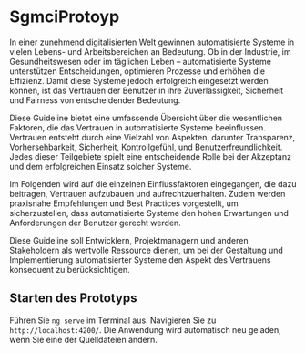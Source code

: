 # SgmciProtoyp

In einer zunehmend digitalisierten Welt gewinnen automatisierte Systeme in vielen Lebens- und Arbeitsbereichen an Bedeutung. Ob in der Industrie, im Gesundheitswesen oder im täglichen Leben – automatisierte Systeme unterstützen Entscheidungen, optimieren Prozesse und erhöhen die Effizienz. Damit diese Systeme jedoch erfolgreich eingesetzt werden können, ist das Vertrauen der Benutzer in ihre Zuverlässigkeit, Sicherheit und Fairness von entscheidender Bedeutung.

Diese Guideline bietet eine umfassende Übersicht über die wesentlichen Faktoren, die das Vertrauen in automatisierte Systeme beeinflussen. Vertrauen entsteht durch eine Vielzahl von Aspekten, darunter Transparenz, Vorhersehbarkeit, Sicherheit, Kontrollgefühl, und Benutzerfreundlichkeit. Jedes dieser Teilgebiete spielt eine entscheidende Rolle bei der Akzeptanz und dem erfolgreichen Einsatz solcher Systeme.

Im Folgenden wird auf die einzelnen Einflussfaktoren eingegangen, die dazu beitragen, Vertrauen aufzubauen und aufrechtzuerhalten. Zudem werden praxisnahe Empfehlungen und Best Practices vorgestellt, um sicherzustellen, dass automatisierte Systeme den hohen Erwartungen und Anforderungen der Benutzer gerecht werden.

Diese Guideline soll Entwicklern, Projektmanagern und anderen Stakeholdern als wertvolle Ressource dienen, um bei der Gestaltung und Implementierung automatisierter Systeme den Aspekt des Vertrauens konsequent zu berücksichtigen.

## Starten des Prototyps

Führen Sie `ng serve` im Terminal aus. Navigieren Sie zu `http://localhost:4200/`. Die Anwendung wird automatisch neu geladen, wenn Sie eine der Quelldateien ändern.
